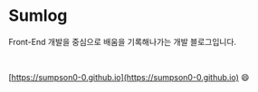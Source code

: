 # Sumlog

Front-End 개발을 중심으로 배움을 기록해나가는 개발 블로그입니다.

<br>

[https://sumpson0-0.github.io](https://sumpson0-0.github.io) 😄